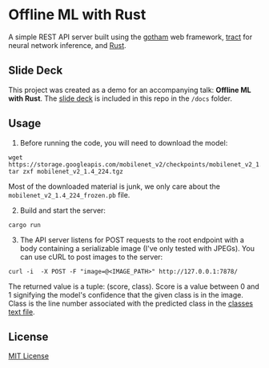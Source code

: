 # Offline ML with Rust

A simple REST API server built using the [gotham](https://gotham.rs/) web framework, [tract](https://github.com/snipsco/tract) for neural network inference, and [Rust](https://www.rust-lang.org/).

## Slide Deck

This project was created as a demo for an accompanying talk: **Offline ML with Rust**. The [slide deck](docs/offline-ml.pdf) is included in this repo in the `/docs` folder.

## Usage

1. Before running the code, you will need to download the model:

```
wget https://storage.googleapis.com/mobilenet_v2/checkpoints/mobilenet_v2_1.4_224.tgz
tar zxf mobilenet_v2_1.4_224.tgz
```

Most of the downloaded material is junk, we only care about the `mobilenet_v2_1.4_224_frozen.pb` file.

2. Build and start the server:

```
cargo run
```

3. The API server listens for POST requests to the root endpoint with a body containing a serializable image (I've only tested with JPEGs). You can use cURL to post images to the server:

```
curl -i  -X POST -F "image=@<IMAGE_PATH>" http://127.0.0.1:7878/
```

The returned value is a tuple: (score, class). Score is a value between 0 and 1 signifying the model's confidence that the given class is in the image. Class is the line number associated with the predicted class in the [classes text file](./imagenet_slim_labels.txt).

## License

[MIT License](LICENSE)
